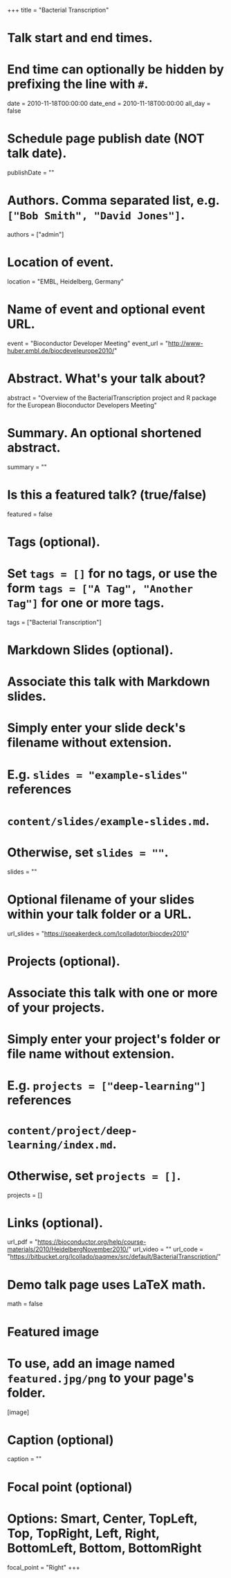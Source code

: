 +++
title = "Bacterial Transcription"

# Talk start and end times.
#   End time can optionally be hidden by prefixing the line with `#`.
date = 2010-11-18T00:00:00
date_end = 2010-11-18T00:00:00
all_day = false

# Schedule page publish date (NOT talk date).
publishDate = ""

# Authors. Comma separated list, e.g. `["Bob Smith", "David Jones"]`.
authors = ["admin"]

# Location of event.
location = "EMBL, Heidelberg, Germany"

# Name of event and optional event URL.
event = "Bioconductor Developer Meeting"
event_url = "http://www-huber.embl.de/biocdeveleurope2010/"

# Abstract. What's your talk about?
abstract = "Overview of the BacterialTranscription project and R package for the European Bioconductor Developers Meeting"

# Summary. An optional shortened abstract.
summary = ""

# Is this a featured talk? (true/false)
featured = false

# Tags (optional).
#   Set `tags = []` for no tags, or use the form `tags = ["A Tag", "Another Tag"]` for one or more tags.
tags = ["Bacterial Transcription"]

# Markdown Slides (optional).
#   Associate this talk with Markdown slides.
#   Simply enter your slide deck's filename without extension.
#   E.g. `slides = "example-slides"` references 
#   `content/slides/example-slides.md`.
#   Otherwise, set `slides = ""`.
slides = ""

# Optional filename of your slides within your talk folder or a URL.
url_slides = "https://speakerdeck.com/lcolladotor/biocdev2010"

# Projects (optional).
#   Associate this talk with one or more of your projects.
#   Simply enter your project's folder or file name without extension.
#   E.g. `projects = ["deep-learning"]` references 
#   `content/project/deep-learning/index.md`.
#   Otherwise, set `projects = []`.
projects = []

# Links (optional).
url_pdf = "https://bioconductor.org/help/course-materials/2010/HeidelbergNovember2010/"
url_video = ""
url_code = "https://bitbucket.org/lcollado/paqmex/src/default/BacterialTranscription/"

# Demo talk page uses LaTeX math.
math = false

# Featured image
# To use, add an image named `featured.jpg/png` to your page's folder. 
[image]
  # Caption (optional)
  caption = ""

  # Focal point (optional)
  # Options: Smart, Center, TopLeft, Top, TopRight, Left, Right, BottomLeft, Bottom, BottomRight
  focal_point = "Right"
+++

<script async class="speakerdeck-embed" data-id="5180cd85d374407c9a06782ad21063f4" data-ratio="1.33333333333333" src="//speakerdeck.com/assets/embed.js"></script>


